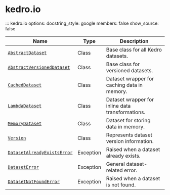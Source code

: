 # kedro.io

::: kedro.io
    options:
      docstring_style: google
      members: false
      show_source: false

| Name                                   | Type       | Description                                      |
|----------------------------------------|------------|--------------------------------------------------|
| [`AbstractDataset`](kedro.io.AbstractDataset.md) | Class      | Base class for all Kedro datasets.              |
| [`AbstractVersionedDataset`](kedro.io.AbstractVersionedDataset.md) | Class | Base class for versioned datasets.              |
| [`CachedDataset`](kedro.io.CachedDataset.md)    | Class      | Dataset wrapper for caching data in memory.     |
| [`LambdaDataset`](kedro.io.LambdaDataset.md)    | Class      | Dataset wrapper for inline data transformations.|
| [`MemoryDataset`](kedro.io.MemoryDataset.md)    | Class      | Dataset for storing data in memory.             |
| [`Version`](kedro.io.Version.md)                | Class      | Represents dataset version information.         |
| [`DatasetAlreadyExistsError`](kedro.io.DatasetAlreadyExistsError.md) | Exception | Raised when a dataset already exists.           |
| [`DatasetError`](kedro.io.DatasetError.md)      | Exception  | General dataset-related error.                  |
| [`DatasetNotFoundError`](kedro.io.DatasetNotFoundError.md) | Exception | Raised when a dataset is not found.             |
